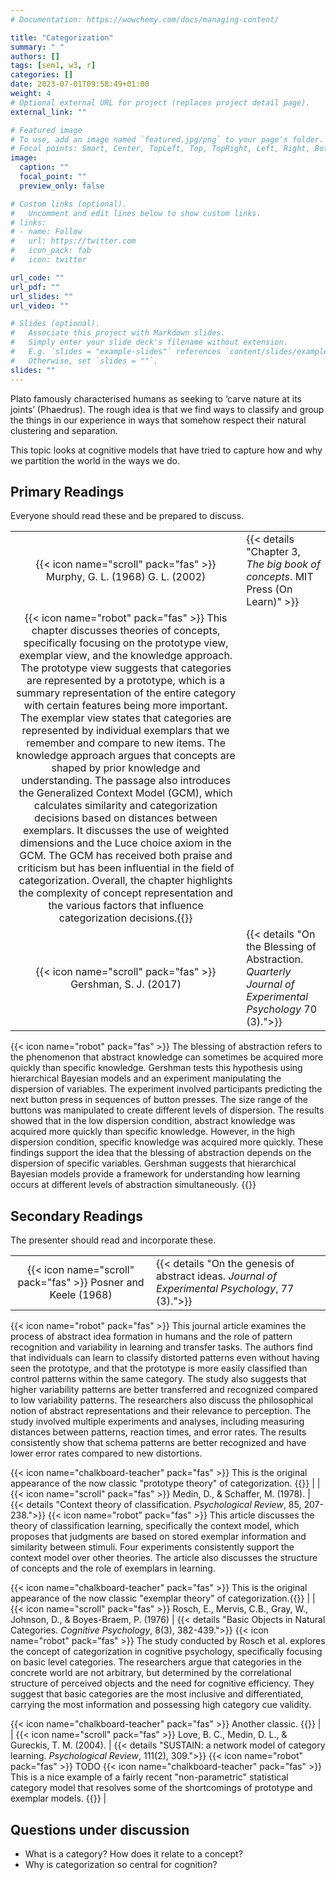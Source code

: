 ```yaml
---
# Documentation: https://wowchemy.com/docs/managing-content/

title: "Categorization"
summary: " "
authors: []
tags: [sem1, w3, r]
categories: []
date: 2023-07-01T09:58:49+01:00
weight: 4
# Optional external URL for project (replaces project detail page).
external_link: ""

# Featured image
# To use, add an image named `featured.jpg/png` to your page's folder.
# Focal points: Smart, Center, TopLeft, Top, TopRight, Left, Right, BottomLeft, Bottom, BottomRight.
image:
  caption: ""
  focal_point: ""
  preview_only: false

# Custom links (optional).
#   Uncomment and edit lines below to show custom links.
# links:
# - name: Follow
#   url: https://twitter.com
#   icon_pack: fab
#   icon: twitter

url_code: ""
url_pdf: ""
url_slides: ""
url_video: ""

# Slides (optional).
#   Associate this project with Markdown slides.
#   Simply enter your slide deck's filename without extension.
#   E.g. `slides = "example-slides"` references `content/slides/example-slides.md`.
#   Otherwise, set `slides = ""`.
slides: ""
---
```


Plato famously characterised humans as seeking to ‘carve nature at its joints’ (Phaedrus). The rough idea is that we find ways to classify and group the things in our experience in ways that somehow respect their natural clustering and separation.

This topic looks at cognitive models that have tried to capture how and why we partition the world in the ways we do.


## Primary Readings

Everyone should read these and be prepared to discuss.

|  |  |
|:----:|:-----|
| {{< icon name="scroll" pack="fas" >}} Murphy, G. L. (1968) G. L. (2002) |   {{< details "Chapter 3, *The big book of concepts*. MIT Press (On Learn)" >}}
{{< icon name="robot" pack="fas" >}} This chapter discusses theories of concepts, specifically focusing on the prototype view, exemplar view, and the knowledge approach. The prototype view suggests that categories are represented by a prototype, which is a summary representation of the entire category with certain features being more important. The exemplar view states that categories are represented by individual exemplars that we remember and compare to new items. The knowledge approach argues that concepts are shaped by prior knowledge and understanding. The passage also introduces the Generalized Context Model (GCM), which calculates similarity and categorization decisions based on distances between exemplars. It discusses the use of weighted dimensions and the Luce choice axiom in the GCM. The GCM has received both praise and criticism but has been influential in the field of categorization. Overall, the chapter highlights the complexity of concept representation and the various factors that influence categorization decisions.{{</details>}} |
| {{< icon name="scroll" pack="fas" >}} Gershman, S. J. (2017) | {{< details "On the Blessing of Abstraction. *Quarterly Journal of Experimental Psychology* 70 (3).">}}
{{< icon name="robot" pack="fas" >}} The blessing of abstraction refers to the phenomenon that abstract knowledge can sometimes be acquired more quickly than specific knowledge. Gershman tests this hypothesis using hierarchical Bayesian models and an experiment manipulating the dispersion of variables. The experiment involved participants predicting the next button press in sequences of button presses. The size range of the buttons was manipulated to create different levels of dispersion. The results showed that in the low dispersion condition, abstract knowledge was acquired more quickly than specific knowledge. However, in the high dispersion condition, specific knowledge was acquired more quickly. These findings support the idea that the blessing of abstraction depends on the dispersion of specific variables. Gershman suggests that hierarchical Bayesian models provide a framework for understanding how learning occurs at different levels of abstraction simultaneously. {{</details>}}

## Secondary Readings

The presenter should read and incorporate these.

|  |  |
|:----:|:-----|
| {{< icon name="scroll" pack="fas" >}} Posner and Keele (1968) | {{< details "On the genesis of abstract ideas. *Journal of Experimental Psychology*, 77 (3).">}}
{{< icon name="robot" pack="fas" >}} This journal article examines the process of abstract idea formation in humans and the role of pattern recognition and variability in learning and transfer tasks. The authors find that individuals can learn to classify distorted patterns even without having seen the prototype, and that the prototype is more easily classified than control patterns within the same category. The study also suggests that higher variability patterns are better transferred and recognized compared to low variability patterns. The researchers also discuss the philosophical notion of abstract representations and their relevance to perception. The study involved multiple experiments and analyses, including measuring distances between patterns, reaction times, and error rates. The results consistently show that schema patterns are better recognized and have lower error rates compared to new distortions.

{{< icon name="chalkboard-teacher" pack="fas" >}} This is the original appearance of the now classic "prototype theory" of categorization. {{</details>}} |
| {{< icon name="scroll" pack="fas" >}} Medin, D., & Schaffer, M. (1978). | {{< details "Context theory of classification. *Psychological Review*, 85, 207-238.">}}
{{< icon name="robot" pack="fas" >}} This article discusses the theory of classification learning, specifically the context model, which proposes that judgments are based on stored exemplar information and similarity between stimuli. Four experiments consistently support the context model over other theories. The article also discusses the structure of concepts and the role of exemplars in learning.

{{< icon name="chalkboard-teacher" pack="fas" >}} This is the original appearance of the now classic "exemplar theory" of categorization.{{</details>}} |
| {{< icon name="scroll" pack="fas" >}} Rosch, E., Mervis, C.B., Gray, W., Johnson, D., & Boyes-Braem, P. (1976) | {{< details "Basic Objects in Natural Categories. *Cognitive Psychology*, 8(3), 382-439.">}}
{{< icon name="robot" pack="fas" >}} The study conducted by Rosch et al. explores the concept of categorization in cognitive psychology, specifically focusing on basic level categories. The researchers argue that categories in the concrete world are not arbitrary, but determined by the correlational structure of perceived objects and the need for cognitive efficiency. They suggest that basic categories are the most inclusive and differentiated, carrying the most information and possessing high category cue validity.

{{< icon name="chalkboard-teacher" pack="fas" >}} Another classic. {{</details>}} |
| {{< icon name="scroll" pack="fas" >}} Love, B. C., Medin, D. L., & Gureckis, T. M. (2004). | {{< details "SUSTAIN: a network model of category learning. *Psychological Review*, 111(2), 309.">}}
{{< icon name="robot" pack="fas" >}} TODO
{{< icon name="chalkboard-teacher" pack="fas" >}} This is a nice example of a fairly recent "non-parametric" statistical category model that resolves some of the shortcomings of prototype and exemplar models. {{</details>}} |

## Questions under discussion

- What is a category? How does it relate to a concept?
- Why is categorization so central for cognition?

